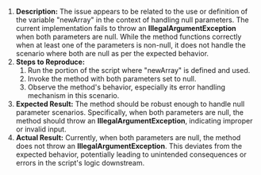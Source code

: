 ﻿1. **Description:** The issue appears to be related to the use or definition of the variable "newArray" in the context of handling null parameters. The current implementation fails to throw an **IllegalArgumentException** when both parameters are null. While the method functions correctly when at least one of the parameters is non-null, it does not handle the scenario where both are null as per the expected behavior.
1. **Steps to Reproduce:**
   1. Run the portion of the script where "newArray" is defined and used.
   1. Invoke the method with both parameters set to null.
   1. Observe the method's behavior, especially its error handling mechanism in this scenario.
1. **Expected Result:** The method should be robust enough to handle null parameter scenarios. Specifically, when both parameters are null, the method should throw an **IllegalArgumentException**, indicating improper or invalid input.
1. **Actual Result:** Currently, when both parameters are null, the method does not throw an **IllegalArgumentException**. This deviates from the expected behavior, potentially leading to unintended consequences or errors in the script's logic downstream.

